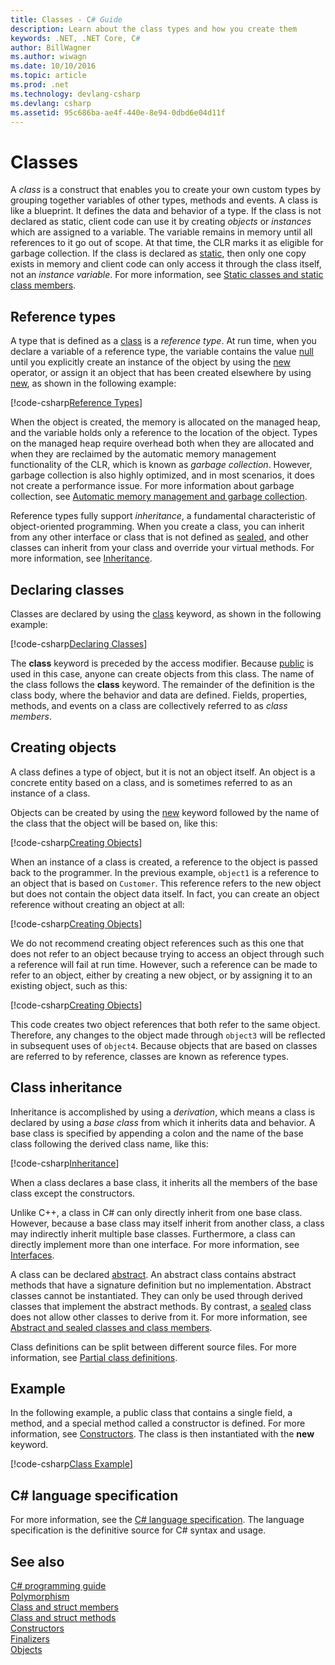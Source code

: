 ```yaml
---
title: Classes - C# Guide
description: Learn about the class types and how you create them
keywords: .NET, .NET Core, C#
author: BillWagner
ms.author: wiwagn
ms.date: 10/10/2016
ms.topic: article
ms.prod: .net
ms.technology: devlang-csharp
ms.devlang: csharp
ms.assetid: 95c686ba-ae4f-440e-8e94-0dbd6e04d11f
---
```


# Classes
A *class* is a construct that enables you to create your own custom types by grouping together variables of other types, methods and events. A class is like a blueprint. It defines the data and behavior of a type. If the class is not declared as static, client code can use it by creating *objects* or *instances* which are assigned to a variable. The variable remains in memory until all references to it go out of scope. At that time, the CLR marks it as eligible for garbage collection. If the class is declared as [static](language-reference/keywords/static.md), then only one copy exists in memory and client code can only access it through the class itself, not an *instance variable*. For more information, see [Static classes and static class members](programming-guide/classes-and-structs/static-classes-and-static-class-members.md).  

## Reference types  
A type that is defined as a [class](language-reference/keywords/class.md) is a *reference type*. At run time, when you declare a variable of a reference type, the variable contains the value [null](language-reference/keywords/null.md) until you explicitly create an instance of the object by using the [new](language-reference/keywords/new.md) operator, or assign it an object that has been created elsewhere by using [new](language-reference/keywords/new.md), as shown in the following example:  

[!code-csharp[Reference Types](../../samples/snippets/csharp/concepts/classes/reference-type.cs)]
  
When the object is created, the memory is allocated on the managed heap, and the variable holds only a reference to the location of the object. Types on the managed heap require overhead both when they are allocated and when they are reclaimed by the automatic memory management functionality of the CLR, which is known as *garbage collection*. However, garbage collection is also highly optimized, and in most scenarios, it does not create a performance issue. For more information about garbage collection, see [Automatic memory management and garbage collection](../standard/garbage-collection/gc.md).  
  
Reference types fully support *inheritance*, a fundamental characteristic of object-oriented programming. When you create a class, you can inherit from any other interface or class that is not defined as [sealed](language-reference/keywords/sealed.md), and other classes can inherit from your class and override your virtual methods. For more information, see [Inheritance](programming-guide/classes-and-structs/inheritance.md).

## Declaring classes  
Classes are declared by using the [class](language-reference/keywords/class.md) keyword, as shown in the following example:  
  
[!code-csharp[Declaring Classes](../../samples/snippets/csharp/concepts/classes/declaring-classes.cs)]  
  
The **class** keyword is preceded by the access modifier. Because [public](language-reference/keywords/public.md) is used in this case, anyone can create objects from this class. The name of the class follows the **class** keyword. The remainder of the definition is the class body, where the behavior and data are defined. Fields, properties, methods, and events on a class are collectively referred to as *class members*.  
  
## Creating objects  
A class defines a type of object, but it is not an object itself. An object is a concrete entity based on a class, and is sometimes referred to as an instance of a class.  
  
Objects can be created by using the [new](language-reference/keywords/new.md) keyword followed by the name of the class that the object will be based on, like this:  
  
[!code-csharp[Creating Objects](../../samples/snippets/csharp/concepts/classes/creating-objects.cs)]   
  
When an instance of a class is created, a reference to the object is passed back to the programmer. In the previous example, `object1` is a reference to an object that is based on `Customer`. This reference refers to the new object but does not contain the object data itself. In fact, you can create an object reference without creating an object at all:  
  
[!code-csharp[Creating Objects](../../samples/snippets/csharp/concepts/classes/creating-objects2.cs)]  
  
We do not recommend creating object references such as this one that does not refer to an object because trying to access an object through such a reference will fail at run time. However, such a reference can be made to refer to an object, either by creating a new object, or by assigning it to an existing object, such as this:  
  
[!code-csharp[Creating Objects](../../samples/snippets/csharp/concepts/classes/creating-objects3.cs)]  
  
This code creates two object references that both refer to the same object. Therefore, any changes to the object made through `object3` will be reflected in subsequent uses of `object4`. Because objects that are based on classes are referred to by reference, classes are known as reference types.  
  
## Class inheritance  
Inheritance is accomplished by using a *derivation*, which means a class is declared by using a *base class* from which it inherits data and behavior. A base class is specified by appending a colon and the name of the base class following the derived class name, like this:  
  
[!code-csharp[Inheritance](../../samples/snippets/csharp/concepts/classes/inheritance.cs)]  
  
When a class declares a base class, it inherits all the members of the base class except the constructors.  
  
Unlike C++, a class in C# can only directly inherit from one base class. However, because a base class may itself inherit from another class, a class may indirectly inherit multiple base classes. Furthermore, a class can directly implement more than one interface. For more information, see [Interfaces](programming-guide/interfaces/index.md).  
  
A class can be declared [abstract](language-reference/keywords/abstract.md). An abstract class contains abstract methods that have a signature definition but no implementation. Abstract classes cannot be instantiated. They can only be used through derived classes that implement the abstract methods. By contrast, a [sealed](language-reference/keywords/sealed.md) class does not allow other classes to derive from it. For more information, see [Abstract and sealed classes and class members](programming-guide/classes-and-structs/abstract-and-sealed-classes-and-class-members.md).  
  
Class definitions can be split between different source files. For more information, see [Partial class definitions](programming-guide/classes-and-structs/partial-classes-and-methods.md).  
  
 
## Example
In the following example, a public class that contains a single field, a method, and a special method called a constructor is defined. For more information, see [Constructors](programming-guide/classes-and-structs/constructors.md). The class is then instantiated with the **new** keyword.

[!code-csharp[Class Example](../../samples/snippets/csharp/concepts/classes/class-example.cs)]  
  
## C# language specification  
For more information, see the [C# language specification](language-reference/language-specification/index.md). The language specification is the definitive source for C# syntax and usage.
  
## See also  
[C# programming guide](programming-guide/index.md)   
[Polymorphism](programming-guide/classes-and-structs/polymorphism.md)   
[Class and struct members](programming-guide/classes-and-structs/members.md)   
[Class and struct methods](programming-guide/classes-and-structs/methods.md)   
[Constructors](programming-guide/classes-and-structs/constructors.md)   
[Finalizers](programming-guide/classes-and-structs/destructors.md)   
[Objects](programming-guide/classes-and-structs/objects.md)

